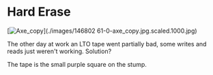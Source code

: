 # Hard Erase

[![Axe_copy](./images/14680261-0-axe_copy.jpg.scaled.500.jpg)](./images/146802
61-0-axe_copy.jpg.scaled.1000.jpg)

The other day at work an LTO tape went partially bad, some writes and reads
just weren't working. Solution?

The tape is the small purple square on the stump.

